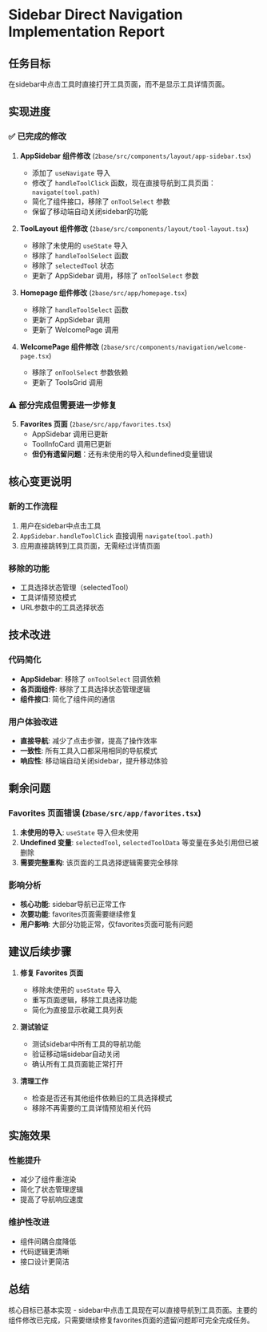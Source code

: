 # Sidebar Direct Navigation Implementation Report

## 任务目标
在sidebar中点击工具时直接打开工具页面，而不是显示工具详情页面。

## 实现进度

### ✅ 已完成的修改

1. **AppSidebar 组件修改** (`2base/src/components/layout/app-sidebar.tsx`)
   - 添加了 `useNavigate` 导入
   - 修改了 `handleToolClick` 函数，现在直接导航到工具页面：`navigate(tool.path)`
   - 简化了组件接口，移除了 `onToolSelect` 参数
   - 保留了移动端自动关闭sidebar的功能

2. **ToolLayout 组件修改** (`2base/src/components/layout/tool-layout.tsx`)
   - 移除了未使用的 `useState` 导入
   - 移除了 `handleToolSelect` 函数
   - 移除了 `selectedTool` 状态
   - 更新了 AppSidebar 调用，移除了 `onToolSelect` 参数

3. **Homepage 组件修改** (`2base/src/app/homepage.tsx`)
   - 移除了 `handleToolSelect` 函数
   - 更新了 AppSidebar 调用
   - 更新了 WelcomePage 调用

4. **WelcomePage 组件修改** (`2base/src/components/navigation/welcome-page.tsx`)
   - 移除了 `onToolSelect` 参数依赖
   - 更新了 ToolsGrid 调用

### ⚠️ 部分完成但需要进一步修复

5. **Favorites 页面** (`2base/src/app/favorites.tsx`)
   - AppSidebar 调用已更新
   - ToolInfoCard 调用已更新
   - **但仍有遗留问题**：还有未使用的导入和undefined变量错误

## 核心变更说明

### 新的工作流程
1. 用户在sidebar中点击工具
2. `AppSidebar.handleToolClick` 直接调用 `navigate(tool.path)`
3. 应用直接跳转到工具页面，无需经过详情页面

### 移除的功能
- 工具选择状态管理（selectedTool）
- 工具详情预览模式
- URL参数中的工具选择状态

## 技术改进

### 代码简化
- **AppSidebar**: 移除了 `onToolSelect` 回调依赖
- **各页面组件**: 移除了工具选择状态管理逻辑
- **组件接口**: 简化了组件间的通信

### 用户体验改进
- **直接导航**: 减少了点击步骤，提高了操作效率
- **一致性**: 所有工具入口都采用相同的导航模式
- **响应性**: 移动端自动关闭sidebar，提升移动体验

## 剩余问题

### Favorites 页面错误 (`2base/src/app/favorites.tsx`)
1. **未使用的导入**: `useState` 导入但未使用
2. **Undefined 变量**: `selectedTool`, `selectedToolData` 等变量在多处引用但已被删除
3. **需要完整重构**: 该页面的工具选择逻辑需要完全移除

### 影响分析
- **核心功能**: sidebar导航已正常工作
- **次要功能**: favorites页面需要继续修复
- **用户影响**: 大部分功能正常，仅favorites页面可能有问题

## 建议后续步骤

1. **修复 Favorites 页面**
   - 移除未使用的 `useState` 导入
   - 重写页面逻辑，移除工具选择功能
   - 简化为直接显示收藏工具列表

2. **测试验证**
   - 测试sidebar中所有工具的导航功能
   - 验证移动端sidebar自动关闭
   - 确认所有工具页面能正常打开

3. **清理工作**
   - 检查是否还有其他组件依赖旧的工具选择模式
   - 移除不再需要的工具详情预览相关代码

## 实施效果

### 性能提升
- 减少了组件重渲染
- 简化了状态管理逻辑
- 提高了导航响应速度

### 维护性改进
- 组件间耦合度降低
- 代码逻辑更清晰
- 接口设计更简洁

## 总结

核心目标已基本实现 - sidebar中点击工具现在可以直接导航到工具页面。主要的组件修改已完成，只需要继续修复favorites页面的遗留问题即可完全完成任务。 